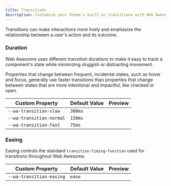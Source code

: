 ```yaml
---
title: Transitions
description: Customize your theme's built-in transitions with Web Awesome's transition properties.
---
```


<style>
  .swatch {
    background-color: var(--wa-color-neutral-fill-normal);
    border: none;
    position: relative;
  }
  .swatch::after {
    content: '';
    position: absolute;
    background-color: var(--wa-color-brand-fill-loud);
    border-radius: var(--wa-border-radius-m);
    top: 0;
    left: 0;
    width: 0;
    height: 100%;
    transition: inherit;
  }
  .swatch:hover::after {
    width: 100%;
  }
</style>

Transitions can make interactions more lively and emphasize the relationship between a user's action and its outcome.

### Duration

Web Awesome uses different transition durations to make it easy to track a component's state while minimizing sluggish or distracting movement.

Properties that change between frequent, incidental states, such as hover and focus, generally use faster transitions than properties that change between states that are more intentional and impactful, like checked or open.

| Custom Property          | Default Value |  Preview                                                                                                     |
| ------------------------ | ------------- | ------------------------------------------------------------------------------------------------------------ |
| `--wa-transition-slow`   | `300ms`       | <div class="swatch" style="transition: width var(--wa-transition-slow) var(--wa-transition-easing)"></div>   |
| `--wa-transition-normal` | `150ms`       | <div class="swatch" style="transition: width var(--wa-transition-normal) var(--wa-transition-easing)"></div> |
| `--wa-transition-fast`   | `75ms`        | <div class="swatch" style="transition: width var(--wa-transition-fast) var(--wa-transition-easing)"></div>   |

### Easing

Easing controls the standard `transition-timing-function` used for transitions throughout Web Awesome.

| Custom Property          | Default Value | Preview                                                                                |
| ------------------------ | ------------- | -------------------------------------------------------------------------------------- |
| `--wa-transition-easing` | `ease`        | <div class="swatch" style="transition: width 600ms var(--wa-transition-easing)"></div> |
